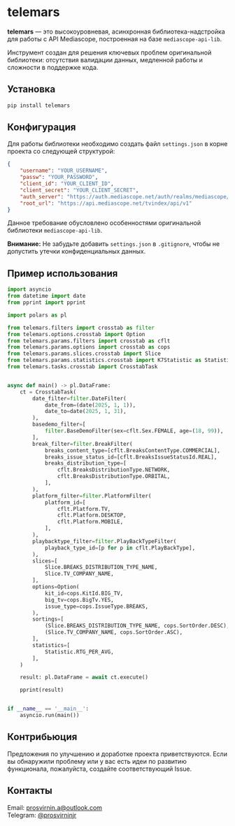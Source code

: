 # telemars

**telemars** — это высокоуровневая, асинхронная библиотека-надстройка для работы с API Mediascope, построенная на базе `mediascope-api-lib`.

Инструмент создан для решения ключевых проблем оригинальной библиотеки: отсутствия валидации данных, медленной работы
и сложности в поддержке кода.

## Установка

```bash
pip install telemars
```

## Конфигурация

Для работы библиотеки необходимо создать файл `settings.json` в корне проекта со следующей структурой:

```json
{
    "username": "YOUR_USERNAME",
    "passw": "YOUR_PASSWORD",
    "client_id": "YOUR_CLIENT_ID",
    "client_secret": "YOUR_CLIENT_SECRET",
    "auth_server": "https://auth.mediascope.net/auth/realms/mediascope/protocol/openid-connect/token",
    "root_url": "https://api.mediascope.net/tvindex/api/v1"
}
```

Данное требование обусловлено особенностями оригинальной библиотеки `mediascope-api-lib`.

**Внимание:** Не забудьте добавить `settings.json` в `.gitignore`, чтобы не допустить утечки конфиденциальных данных.

## Пример использования

```python
import asyncio
from datetime import date
from pprint import pprint

import polars as pl

from telemars.filters import crosstab as filter
from telemars.options.crosstab import Option
from telemars.params.filters import crosstab as cflt
from telemars.params.options import crosstab as cops
from telemars.params.slices.crosstab import Slice
from telemars.params.statistics.crosstab import K7Statistic as Statistic
from telemars.tasks.crosstab import CrosstabTask


async def main() -> pl.DataFrame:
    ct = CrosstabTask(
        date_filter=filter.DateFilter(
            date_from=(date(2025, 1, 1)),
            date_to=date(2025, 1, 31),
        ),
        basedemo_filter=[
            filter.BaseDemoFilter(sex=cflt.Sex.FEMALE, age=(18, 99)),
        ],
        break_filter=filter.BreakFilter(
            breaks_content_type=[cflt.BreaksContentType.COMMERCIAL],
            breaks_issue_status_id=[cflt.BreaksIssueStatusId.REAL],
            breaks_distribution_type=[
                cflt.BreaksDistributionType.NETWORK,
                cflt.BreaksDistributionType.ORBITAL,
            ],
        ),
        platform_filter=filter.PlatformFilter(
            platform_id=[
                cflt.Platform.TV,
                cflt.Platform.DESKTOP,
                cflt.Platform.MOBILE,
            ],
        ),
        playbacktype_filter=filter.PlayBackTypeFilter(
            playback_type_id=[p for p in cflt.PlayBackType],
        ),
        slices=[
            Slice.BREAKS_DISTRIBUTION_TYPE_NAME,
            Slice.TV_COMPANY_NAME,
        ],
        options=Option(
            kit_id=cops.KitId.BIG_TV,
            big_tv=cops.BigTv.YES,
            issue_type=cops.IssueType.BREAKS,
        ),
        sortings=[
            (Slice.BREAKS_DISTRIBUTION_TYPE_NAME, cops.SortOrder.DESC),
            (Slice.TV_COMPANY_NAME, cops.SortOrder.ASC),
        ],
        statistics=[
            Statistic.RTG_PER_AVG,
        ],
    )

    result: pl.DataFrame = await ct.execute()

    pprint(result)


if __name__ == '__main__':
    asyncio.run(main())
```

## Контрибьюция

Предложения по улучшению и доработке проекта приветствуются. Если вы обнаружили проблему или у вас есть идеи по
развитию функционала, пожалуйста, создайте соответствующий Issue.

## Контакты

Email: [prosvirnin.a@outlook.com](mailto:prosvirnin.a@outlook.com)  
Telegram: [@prosvirninjr](https://t.me/prosvirninjr)

